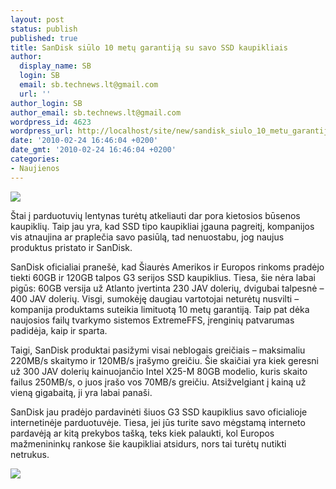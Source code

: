 ```yaml
---
layout: post
status: publish
published: true
title: SanDisk siūlo 10 metų garantiją su savo SSD kaupikliais
author:
  display_name: SB
  login: SB
  email: sb.technews.lt@gmail.com
  url: ''
author_login: SB
author_email: sb.technews.lt@gmail.com
wordpress_id: 4623
wordpress_url: http://localhost/site/new/sandisk_siulo_10_metu_garantija_su_savo_ssd_kaupikliais/
date: '2010-02-24 16:46:04 +0200'
date_gmt: '2010-02-24 16:46:04 +0200'
categories:
- Naujienos
---
```

<div class="imgright"><img src="http://www.part.lt/img/f0bdf0dcec1328580f53dd375e15ac67341.jpg"  /></div>
<p>Štai į parduotuvių lentynas turėtų atkeliauti dar pora kietosios būsenos kaupiklių. Taip jau yra, kad SSD tipo kaupikliai įgauna pagreitį, kompanijos vis atnaujina ar praplečia savo pasiūlą, tad nenuostabu, jog naujus produktus pristato ir SanDisk.</p>
<p>SanDisk oficialiai pranešė, kad Šiaurės Amerikos ir Europos rinkoms pradėjo tiekti 60GB ir 120GB talpos G3 serijos SSD kaupiklius. Tiesa, šie nėra labai pigūs: 60GB versija už Atlanto įvertinta 230 JAV dolerių, dvigubai talpesnė – 400 JAV dolerių. Visgi, sumokėję daugiau vartotojai neturėtų nusvilti – kompanija produktams suteikia limituotą 10 metų garantiją. Taip pat dėka naujosios failų tvarkymo sistemos ExtremeFFS, įrenginių patvarumas padidėja, kaip ir sparta.</p>
<p>Taigi, SanDisk produktai pasižymi visai neblogais greičiais – maksimaliu 220MB/s skaitymo ir 120MB/s įrašymo greičiu. Šie skaičiai yra kiek geresni už 300 JAV dolerių kainuojančio Intel X25-M 80GB modelio, kuris skaito failus 250MB/s, o juos įrašo vos 70MB/s greičiu. Atsižvelgiant į kainą už vieną gigabaitą, ji yra labai panaši.</p>
<p>SanDisk jau pradėjo pardavinėti šiuos G3 SSD kaupiklius savo oficialioje internetinėje parduotuvėje. Tiesa, jei jūs turite savo mėgstamą interneto pardavėją ar kitą prekybos tašką, teks kiek palaukti, kol Europos mažmenininkų rankose šie kaupikliai atsidurs, nors tai turėtų nutikti netrukus.</p>
<p><img src="http://techreport.com/r.x/2010q1/sandisk-g3.jpg" /></p>
